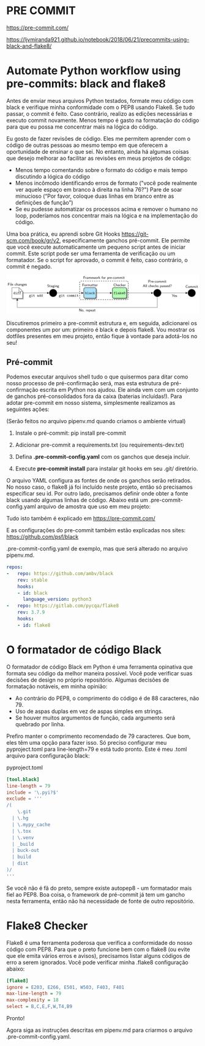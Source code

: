 # PRE COMMIT

https://pre-commit.com/

https://ljvmiranda921.github.io/notebook/2018/06/21/precommits-using-black-and-flake8/

# Automate Python workflow using pre-commits: black and flake8

Antes de enviar meus arquivos Python testados, formate meu código com black e verifique minha conformidade com o PEP8 usando Flake8. Se tudo passar, o commit é feito. Caso contrário, realizo as edições necessárias e executo commit novamente. Menos tempo é gasto na formatação do código para que eu possa me concentrar mais na lógica do código.

Eu gosto de fazer revisões de código. Eles me permitem aprender com o código de outras pessoas ao mesmo tempo em que oferecem a oportunidade de ensinar o que sei. No entanto, ainda há algumas coisas que desejo melhorar ao facilitar as revisões em meus projetos de código:

- Menos tempo comentando sobre o formato do código e mais tempo discutindo a lógica do código
- Menos incômodo identificando erros de formato ("você pode realmente ver aquele espaço em branco à direita na linha 76?")
Pare de soar minucioso (“Por favor, coloque duas linhas em branco entre as definições de função”)
- Se eu pudesse automatizar os processos acima e remover o humano no loop, poderíamos nos concentrar mais na lógica e na implementação do código.

Uma boa prática, eu aprendi sobre Git Hooks https://git-scm.com/book/gr/v2, especificamente ganchos pré-commit. Ele permite que você execute automaticamente um pequeno script antes de iniciar commit. Este script pode ser uma ferramenta de verificação ou um formatador. Se o script for aprovado, o commit é feito, caso contrário, o commit é negado.

![Pipeline](precommit_pipeline.png)


Discutiremos primeiro a pre-commit estrutura e, em seguida, adicionarei os componentes um por um: primeiro é black e depois flake8. Vou mostrar os dotfiles presentes em meu projeto, então fique à vontade para adotá-los no seu!

## Pré-commit

Podemos executar arquivos shell tudo o que quisermos para ditar como nosso processo de pré-confirmação será, mas esta estrutura de pré-confirmação escrita em Python nos ajudou. Ele ainda vem com um conjunto de ganchos pré-consolidados fora da caixa (baterias incluídas!). Para adotar pre-commit em nosso sistema, simplesmente realizamos as seguintes ações:

(Serão feitos no arquivo pipenv.md quando criamos o ambiente virtual)

1) Instale o pré-commit: pip install pre-commit

2) Adicionar pre-commit a requirements.txt (ou requirements-dev.txt)

3) Defina **.pre-commit-config.yaml** com os ganchos que deseja incluir.

4) Execute **pre-commit install** para instalar git hooks em seu .git/ diretório.

O arquivo YAML configura as fontes de onde os ganchos serão retirados. No nosso caso, o flake8 já foi incluído neste projeto, então só precisamos especificar seu id. Por outro lado, precisamos definir onde obter a fonte black usando algumas linhas de código. Abaixo está um .pre-commit-config.yaml arquivo de amostra que uso em meu projeto:

Tudo isto também é explicado em https://pre-commit.com/

E as configurações do pre-commit também estão explicadas nos sites:
https://github.com/psf/black

.pre-commit-config.yaml de exemplo, mas que será alterado no arquivo
pipenv.md.

```yml
repos:
-   repo: https://github.com/ambv/black
    rev: stable
    hooks:
    - id: black
      language_version: python3
-   repo: https://gitlab.com/pycqa/flake8
    rev: 3.7.9
    hooks:
    - id: flake8
```

# O formatador de código Black

O formatador de código Black em Python é uma ferramenta opinativa que formata seu código da melhor maneira possível. Você pode verificar suas decisões de design no próprio repositório. Algumas decisões de formatação notáveis, em minha opinião:

- Ao contrário do PEP8, o comprimento do código é de 88 caracteres, não 79.
- Uso de aspas duplas em vez de aspas simples em strings.
- Se houver muitos argumentos de função, cada argumento será quebrado por linha.

Prefiro manter o comprimento recomendado de 79 caracteres. Que bom, eles têm uma opção para fazer isso. Só preciso configurar meu pyproject.toml para line-length=79 e está tudo pronto. Este é meu .toml arquivo para configuração black:

pyproject.toml

```toml
[tool.black]
line-length = 79
include = '\.pyi?$'
exclude = '''
/(
    \.git
  | \.hg
  | \.mypy_cache
  | \.tox
  | \.venv
  | _build
  | buck-out
  | build
  | dist
)/
'''
```

Se você não é fã do preto, sempre existe autopep8 - um formatador mais fiel ao PEP8. Boa coisa, o framework de pré-commit já tem um gancho nesta ferramenta, então não há necessidade de fonte de outro repositório.


# Flake8 Checker

Flake8 é uma ferramenta poderosa que verifica a conformidade do nosso código com PEP8. Para que o preto funcione bem com o flake8 (ou evite que ele emita vários erros e avisos), precisamos listar alguns códigos de erro a serem ignorados. Você pode verificar minha .flake8 configuração abaixo:


```ini
[flake8]
ignore = E203, E266, E501, W503, F403, F401
max-line-length = 79
max-complexity = 18
select = B,C,E,F,W,T4,B9
```

Pronto!

Agora siga as instruções descritas em pipenv.md para criarmos o arquivo
.pre-commit-config.yaml.
